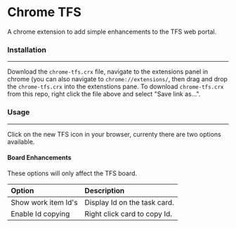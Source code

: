 # Chrome TFS 

A chrome extension to add simple enhancements to the TFS web portal.

### Installation
---

Download the `chrome-tfs.crx` file, navigate to the extensions panel in chrome (you can also navigate to `chrome://extensions/`, then drag and drop the `chrome-tfs.crx` into the extenstions pane. To download `chrome-tfs.crx` from this repo, right click the file above and select "Save link as...".

### Usage
---
Click on the new TFS icon in your browser, currenty there are two options available.

#### Board Enhancements
These options will only affect the TFS board.

| Option                | Description                  |
|:----------------------|:-----------------------------|
| Show work item Id's   | Display Id on the task card. |
| Enable Id copying     | Right click card to copy Id. |